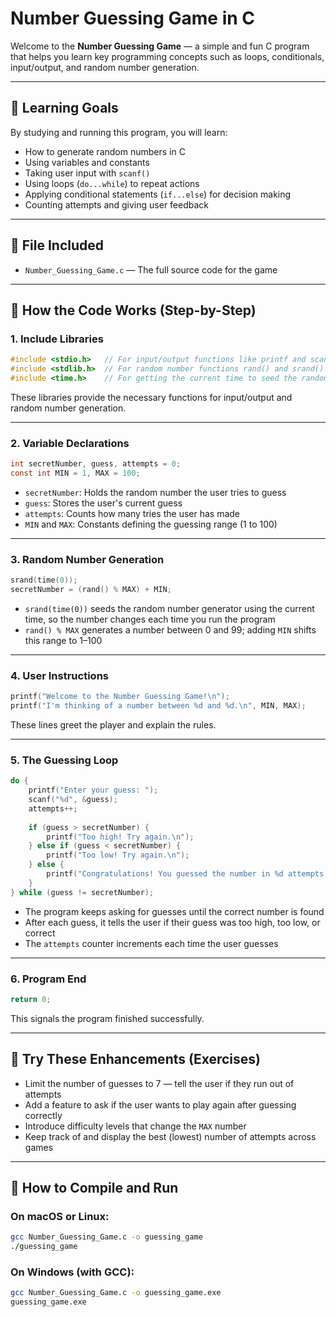 # Number Guessing Game in C

Welcome to the **Number Guessing Game** — a simple and fun C program that helps you learn key programming concepts such as loops, conditionals, input/output, and random number generation.

---

## 🎯 Learning Goals

By studying and running this program, you will learn:

* How to generate random numbers in C
* Using variables and constants
* Taking user input with `scanf()`
* Using loops (`do...while`) to repeat actions
* Applying conditional statements (`if...else`) for decision making
* Counting attempts and giving user feedback

---

## 📁 File Included

* `Number_Guessing_Game.c` — The full source code for the game

---

## 🧩 How the Code Works (Step-by-Step)

### 1. **Include Libraries**

```c
#include <stdio.h>   // For input/output functions like printf and scanf
#include <stdlib.h>  // For random number functions rand() and srand()
#include <time.h>    // For getting the current time to seed the random generator
```

These libraries provide the necessary functions for input/output and random number generation.

---

### 2. **Variable Declarations**

```c
int secretNumber, guess, attempts = 0;
const int MIN = 1, MAX = 100;
```

* `secretNumber`: Holds the random number the user tries to guess
* `guess`: Stores the user's current guess
* `attempts`: Counts how many tries the user has made
* `MIN` and `MAX`: Constants defining the guessing range (1 to 100)

---

### 3. **Random Number Generation**

```c
srand(time(0));
secretNumber = (rand() % MAX) + MIN;
```

* `srand(time(0))` seeds the random number generator using the current time, so the number changes each time you run the program
* `rand() % MAX` generates a number between 0 and 99; adding `MIN` shifts this range to 1–100

---

### 4. **User Instructions**

```c
printf("Welcome to the Number Guessing Game!\n");
printf("I'm thinking of a number between %d and %d.\n", MIN, MAX);
```

These lines greet the player and explain the rules.

---

### 5. **The Guessing Loop**

```c
do {
    printf("Enter your guess: ");
    scanf("%d", &guess);
    attempts++;
    
    if (guess > secretNumber) {
        printf("Too high! Try again.\n");
    } else if (guess < secretNumber) {
        printf("Too low! Try again.\n");
    } else {
        printf("Congratulations! You guessed the number in %d attempts!\n", attempts);
    }
} while (guess != secretNumber);
```

* The program keeps asking for guesses until the correct number is found
* After each guess, it tells the user if their guess was too high, too low, or correct
* The `attempts` counter increments each time the user guesses

---

### 6. **Program End**

```c
return 0;
```

This signals the program finished successfully.

---

## 🧪 Try These Enhancements (Exercises)

* Limit the number of guesses to 7 — tell the user if they run out of attempts
* Add a feature to ask if the user wants to play again after guessing correctly
* Introduce difficulty levels that change the `MAX` number
* Keep track of and display the best (lowest) number of attempts across games

---

## 🚀 How to Compile and Run

### On macOS or Linux:

```bash
gcc Number_Guessing_Game.c -o guessing_game
./guessing_game
```

### On Windows (with GCC):

```bash
gcc Number_Guessing_Game.c -o guessing_game.exe
guessing_game.exe
```
